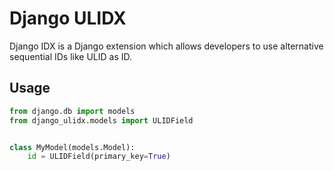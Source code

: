 # Django ULIDX

Django IDX is a Django extension which allows developers to use alternative sequential IDs like ULID as ID.

## Usage

```python
from django.db import models
from django_ulidx.models import ULIDField


class MyModel(models.Model):
	id = ULIDField(primary_key=True)
```
